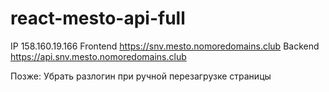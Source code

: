 # react-mesto-api-full

IP 158.160.19.166
Frontend https://snv.mesto.nomoredomains.club
Backend https://api.snv.mesto.nomoredomains.club

Позже:
Убрать разлогин при ручной перезагрузке страницы